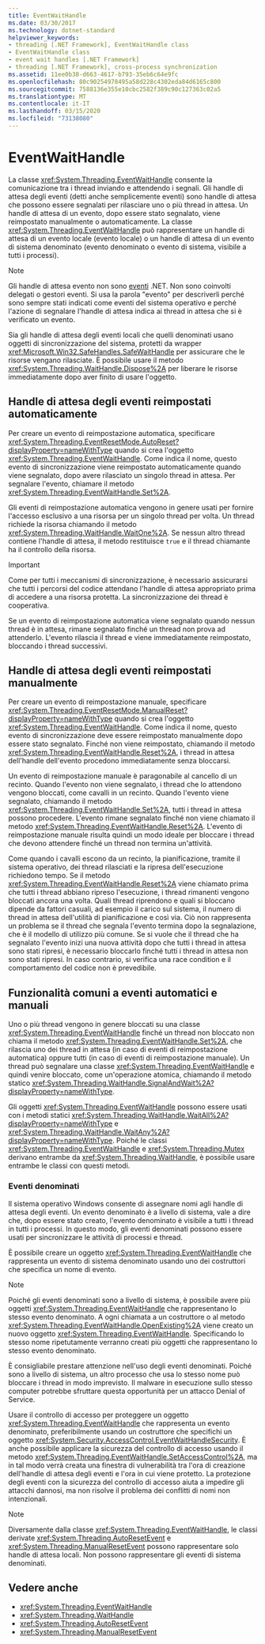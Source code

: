 ```yaml
---
title: EventWaitHandle
ms.date: 03/30/2017
ms.technology: dotnet-standard
helpviewer_keywords:
- threading [.NET Framework], EventWaitHandle class
- EventWaitHandle class
- event wait handles [.NET Framework]
- threading [.NET Framework], cross-process synchronization
ms.assetid: 11ee0b38-d663-4617-b793-35eb6c64e9fc
ms.openlocfilehash: 80c90254978495a58d228c4302eda84d6165c800
ms.sourcegitcommit: 7588136e355e10cbc2582f389c90c127363c02a5
ms.translationtype: MT
ms.contentlocale: it-IT
ms.lasthandoff: 03/15/2020
ms.locfileid: "73138080"
---
```

# <a name="eventwaithandle"></a>EventWaitHandle
La classe <xref:System.Threading.EventWaitHandle> consente la comunicazione tra i thread inviando e attendendo i segnali. Gli handle di attesa degli eventi (detti anche semplicemente eventi) sono handle di attesa che possono essere segnalati per rilasciare uno o più thread in attesa. Un handle di attesa di un evento, dopo essere stato segnalato, viene reimpostato manualmente o automaticamente. La classe <xref:System.Threading.EventWaitHandle> può rappresentare un handle di attesa di un evento locale (evento locale) o un handle di attesa di un evento di sistema denominato (evento denominato o evento di sistema, visibile a tutti i processi).  
  
> [!NOTE]
> Gli handle di attesa evento non sono [eventi](../events/index.md) .NET. Non sono coinvolti delegati o gestori eventi. Si usa la parola "evento" per descriverli perché sono sempre stati indicati come eventi del sistema operativo e perché l'azione di segnalare l'handle di attesa indica ai thread in attesa che si è verificato un evento.  
  
 Sia gli handle di attesa degli eventi locali che quelli denominati usano oggetti di sincronizzazione del sistema, protetti da wrapper <xref:Microsoft.Win32.SafeHandles.SafeWaitHandle> per assicurare che le risorse vengano rilasciate. È possibile usare il metodo <xref:System.Threading.WaitHandle.Dispose%2A> per liberare le risorse immediatamente dopo aver finito di usare l'oggetto.  
  
## <a name="event-wait-handles-that-reset-automatically"></a>Handle di attesa degli eventi reimpostati automaticamente  
 Per creare un evento di reimpostazione automatica, specificare <xref:System.Threading.EventResetMode.AutoReset?displayProperty=nameWithType> quando si crea l'oggetto <xref:System.Threading.EventWaitHandle>. Come indica il nome, questo evento di sincronizzazione viene reimpostato automaticamente quando viene segnalato, dopo avere rilasciato un singolo thread in attesa. Per segnalare l'evento, chiamare il metodo <xref:System.Threading.EventWaitHandle.Set%2A>.  
  
 Gli eventi di reimpostazione automatica vengono in genere usati per fornire l'accesso esclusivo a una risorsa per un singolo thread per volta. Un thread richiede la risorsa chiamando il metodo <xref:System.Threading.WaitHandle.WaitOne%2A>. Se nessun altro thread contiene l'handle di attesa, il metodo restituisce `true` e il thread chiamante ha il controllo della risorsa.  
  
> [!IMPORTANT]
> Come per tutti i meccanismi di sincronizzazione, è necessario assicurarsi che tutti i percorsi del codice attendano l'handle di attesa appropriato prima di accedere a una risorsa protetta. La sincronizzazione dei thread è cooperativa.  
  
 Se un evento di reimpostazione automatica viene segnalato quando nessun thread è in attesa, rimane segnalato finché un thread non prova ad attenderlo. L'evento rilascia il thread e viene immediatamente reimpostato, bloccando i thread successivi.  
  
## <a name="event-wait-handles-that-reset-manually"></a>Handle di attesa degli eventi reimpostati manualmente  
 Per creare un evento di reimpostazione manuale, specificare <xref:System.Threading.EventResetMode.ManualReset?displayProperty=nameWithType> quando si crea l'oggetto <xref:System.Threading.EventWaitHandle>. Come indica il nome, questo evento di sincronizzazione deve essere reimpostato manualmente dopo essere stato segnalato. Finché non viene reimpostato, chiamando il metodo <xref:System.Threading.EventWaitHandle.Reset%2A>, i thread in attesa dell'handle dell'evento procedono immediatamente senza bloccarsi.  
  
 Un evento di reimpostazione manuale è paragonabile al cancello di un recinto. Quando l'evento non viene segnalato, i thread che lo attendono vengono bloccati, come cavalli in un recinto. Quando l'evento viene segnalato, chiamando il metodo <xref:System.Threading.EventWaitHandle.Set%2A>, tutti i thread in attesa possono procedere. L'evento rimane segnalato finché non viene chiamato il metodo <xref:System.Threading.EventWaitHandle.Reset%2A>. L'evento di reimpostazione manuale risulta quindi un modo ideale per bloccare i thread che devono attendere finché un thread non termina un'attività.  
  
 Come quando i cavalli escono da un recinto, la pianificazione, tramite il sistema operativo, dei thread rilasciati e la ripresa dell'esecuzione richiedono tempo. Se il metodo <xref:System.Threading.EventWaitHandle.Reset%2A> viene chiamato prima che tutti i thread abbiano ripreso l'esecuzione, i thread rimanenti vengono bloccati ancora una volta. Quali thread riprendono e quali si bloccano dipende da fattori casuali, ad esempio il carico sul sistema, il numero di thread in attesa dell'utilità di pianificazione e così via. Ciò non rappresenta un problema se il thread che segnala l'evento termina dopo la segnalazione, che è il modello di utilizzo più comune. Se si vuole che il thread che ha segnalato l'evento inizi una nuova attività dopo che tutti i thread in attesa sono stati ripresi, è necessario bloccarlo finché tutti i thread in attesa non sono stati ripresi. In caso contrario, si verifica una race condition e il comportamento del codice non è prevedibile.  
  
## <a name="features-common-to-automatic-and-manual-events"></a>Funzionalità comuni a eventi automatici e manuali  
 Uno o più thread vengono in genere bloccati su una classe <xref:System.Threading.EventWaitHandle> finché un thread non bloccato non chiama il metodo <xref:System.Threading.EventWaitHandle.Set%2A>, che rilascia uno dei thread in attesa (in caso di eventi di reimpostazione automatica) oppure tutti (in caso di eventi di reimpostazione manuale). Un thread può segnalare una classe <xref:System.Threading.EventWaitHandle> e quindi venire bloccato, come un'operazione atomica, chiamando il metodo statico <xref:System.Threading.WaitHandle.SignalAndWait%2A?displayProperty=nameWithType>.  
  
 Gli oggetti <xref:System.Threading.EventWaitHandle> possono essere usati con i metodi statici <xref:System.Threading.WaitHandle.WaitAll%2A?displayProperty=nameWithType> e <xref:System.Threading.WaitHandle.WaitAny%2A?displayProperty=nameWithType>. Poiché le classi <xref:System.Threading.EventWaitHandle> e <xref:System.Threading.Mutex> derivano entrambe da <xref:System.Threading.WaitHandle>, è possibile usare entrambe le classi con questi metodi.  
  
### <a name="named-events"></a>Eventi denominati  
 Il sistema operativo Windows consente di assegnare nomi agli handle di attesa degli eventi. Un evento denominato è a livello di sistema, vale a dire che, dopo essere stato creato, l'evento denominato è visibile a tutti i thread in tutti i processi. In questo modo, gli eventi denominati possono essere usati per sincronizzare le attività di processi e thread.  
  
 È possibile creare un oggetto <xref:System.Threading.EventWaitHandle> che rappresenta un evento di sistema denominato usando uno dei costruttori che specifica un nome di evento.  
  
> [!NOTE]
> Poiché gli eventi denominati sono a livello di sistema, è possibile avere più oggetti <xref:System.Threading.EventWaitHandle> che rappresentano lo stesso evento denominato. A ogni chiamata a un costruttore o al metodo <xref:System.Threading.EventWaitHandle.OpenExisting%2A> viene creato un nuovo oggetto <xref:System.Threading.EventWaitHandle>. Specificando lo stesso nome ripetutamente verranno creati più oggetti che rappresentano lo stesso evento denominato.  
  
 È consigliabile prestare attenzione nell'uso degli eventi denominati. Poiché sono a livello di sistema, un altro processo che usa lo stesso nome può bloccare i thread in modo imprevisto. Il malware in esecuzione sullo stesso computer potrebbe sfruttare questa opportunità per un attacco Denial of Service.  
  
 Usare il controllo di accesso per proteggere un oggetto <xref:System.Threading.EventWaitHandle> che rappresenta un evento denominato, preferibilmente usando un costruttore che specifichi un oggetto <xref:System.Security.AccessControl.EventWaitHandleSecurity>. È anche possibile applicare la sicurezza del controllo di accesso usando il metodo <xref:System.Threading.EventWaitHandle.SetAccessControl%2A>, ma in tal modo verrà creata una finestra di vulnerabilità tra l'ora di creazione dell'handle di attesa degli eventi e l'ora in cui viene protetto. La protezione degli eventi con la sicurezza del controllo di accesso aiuta a impedire gli attacchi dannosi, ma non risolve il problema dei conflitti di nomi non intenzionali.  
  
> [!NOTE]
> Diversamente dalla classe <xref:System.Threading.EventWaitHandle>, le classi derivate <xref:System.Threading.AutoResetEvent> e <xref:System.Threading.ManualResetEvent> possono rappresentare solo handle di attesa locali. Non possono rappresentare gli eventi di sistema denominati.  
  
## <a name="see-also"></a>Vedere anche

- <xref:System.Threading.EventWaitHandle>
- <xref:System.Threading.WaitHandle>
- <xref:System.Threading.AutoResetEvent>
- <xref:System.Threading.ManualResetEvent>
